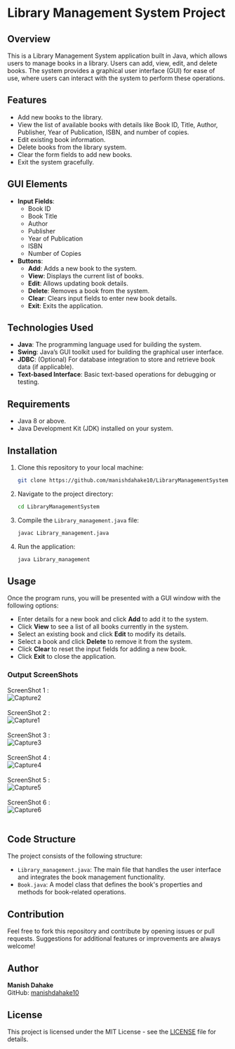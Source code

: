 # Library Management System Project

## Overview
This is a Library Management System application built in Java, which allows users to manage books in a library. Users can add, view, edit, and delete books. The system provides a graphical user interface (GUI) for ease of use, where users can interact with the system to perform these operations.

## Features
- Add new books to the library.
- View the list of available books with details like Book ID, Title, Author, Publisher, Year of Publication, ISBN, and number of copies.
- Edit existing book information.
- Delete books from the library system.
- Clear the form fields to add new books.
- Exit the system gracefully.

## GUI Elements
- **Input Fields**: 
    - Book ID
    - Book Title
    - Author
    - Publisher
    - Year of Publication
    - ISBN
    - Number of Copies
- **Buttons**:
    - **Add**: Adds a new book to the system.
    - **View**: Displays the current list of books.
    - **Edit**: Allows updating book details.
    - **Delete**: Removes a book from the system.
    - **Clear**: Clears input fields to enter new book details.
    - **Exit**: Exits the application.

## Technologies Used
- **Java**: The programming language used for building the system.
- **Swing**: Java’s GUI toolkit used for building the graphical user interface.
- **JDBC**: (Optional) For database integration to store and retrieve book data (if applicable).
- **Text-based Interface**: Basic text-based operations for debugging or testing.

## Requirements
- Java 8 or above.
- Java Development Kit (JDK) installed on your system.

## Installation
1. Clone this repository to your local machine:
    ```bash
    git clone https://github.com/manishdahake10/LibraryManagementSystem.git
    ```

2. Navigate to the project directory:
    ```bash
    cd LibraryManagementSystem
    ```

3. Compile the `Library_management.java` file:
    ```bash
    javac Library_management.java
    ```

4. Run the application:
    ```bash
    java Library_management
    ```

## Usage
Once the program runs, you will be presented with a GUI window with the following options:
- Enter details for a new book and click **Add** to add it to the system.
- Click **View** to see a list of all books currently in the system.
- Select an existing book and click **Edit** to modify its details.
- Select a book and click **Delete** to remove it from the system.
- Click **Clear** to reset the input fields for adding a new book.
- Click **Exit** to close the application.

### Output ScreenShots

ScreenShot 1 :<br>
![Capture2](https://github.com/user-attachments/assets/163878ee-e075-4704-97fe-e02ce85644b8)<br><br>
ScreenShot 2 :<br>
![Capture1](https://github.com/user-attachments/assets/ae68e870-7830-47dc-b398-537083885e6e)<br><br>
ScreenShot 3 :<br>
![Capture3](https://github.com/user-attachments/assets/bc34e3a7-13c9-4573-bd98-ed852db3d2cf)<br><br>
ScreenShot 4 :<br>
![Capture4](https://github.com/user-attachments/assets/4672cc83-acd5-4e17-a49e-ae6c13684e97)<br><br>
ScreenShot 5 :<br>
![Capture5](https://github.com/user-attachments/assets/5600d347-fdcc-4366-b054-5ac9c4417da2)<br><br>
ScreenShot 6 :<br>
![Capture6](https://github.com/user-attachments/assets/dbfc7073-14a6-4d31-a440-d2b53d927f45)<br><br>

## Code Structure
The project consists of the following structure:

- `Library_management.java`: The main file that handles the user interface and integrates the book management functionality.
- `Book.java`: A model class that defines the book's properties and methods for book-related operations.

## Contribution
Feel free to fork this repository and contribute by opening issues or pull requests. Suggestions for additional features or improvements are always welcome!

## Author
**Manish Dahake**  
GitHub: [manishdahake10](https://github.com/manishdahake10)

## License
This project is licensed under the MIT License - see the [LICENSE](LICENSE) file for details.






